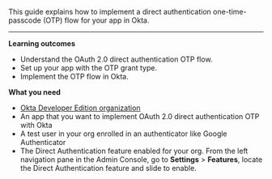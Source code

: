 <ApiLifecycle access="ea" />
<ApiLifecycle access="ie" />

This guide explains how to implement a direct authentication one-time-passcode (OTP) flow for your app in Okta.

---

**Learning outcomes**

* Understand the OAuth 2.0 direct authentication OTP flow.
* Set up your app with the OTP grant type.
* Implement the OTP flow in Okta.

**What you need**

* [Okta Developer Edition organization](https://developer.okta.com/signup)
* An app that you want to implement OAuth 2.0 direct authentication OTP with Okta
* A test user in your org enrolled in an authenticator like Google Authenticator
* The Direct Authentication feature enabled for your org. From the left navigation pane in the Admin Console, go to **Settings** > **Features**, locate the Direct Authentication feature and slide to enable.

<ApiAmProdWarning />
